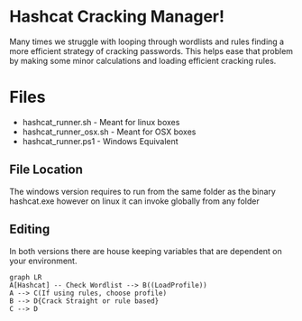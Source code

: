 # Hashcat Cracking Manager!

Many times we struggle with looping through wordlists and rules finding a more efficient strategy of cracking passwords. This helps ease that problem by making some minor calculations and loading efficient cracking rules.


# Files

 - hashcat_runner.sh - Meant for linux boxes
 - hashcat_runner_osx.sh - Meant for OSX boxes
 - hashcat_runner.ps1 - Windows Equivalent

## File Location

The windows version requires to run from the same folder as the binary hashcat.exe however on linux it can invoke globally from any folder

## Editing

In both versions there are house keeping variables that are dependent on your environment. 

```mermaid
graph LR
A[Hashcat] -- Check Wordlist --> B((LoadProfile))
A --> C(If using rules, choose profile)
B --> D{Crack Straight or rule based}
C --> D
```
